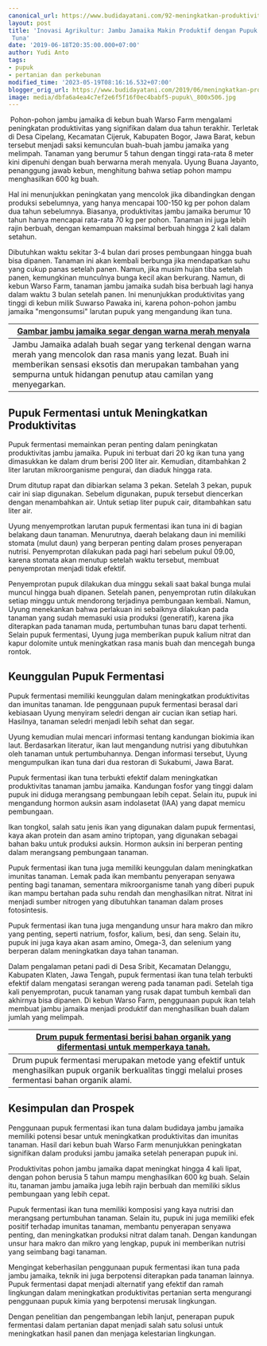 ```yaml
---
canonical_url: https://www.budidayatani.com/92-meningkatkan-produktivitas
layout: post
title: 'Inovasi Agrikultur: Jambu Jamaika Makin Produktif dengan Pupuk Fermentasi
 Tuna'
date: '2019-06-18T20:35:00.000+07:00'
author: Yudi Anto
tags:
- pupuk
- pertanian dan perkebunan
modified_time: '2023-05-19T08:16:16.532+07:00'
blogger_orig_url: https://www.budidayatani.com/2019/06/meningkatkan-produktivitas-dan-imunitas.html
image: media/dbfa6a4ea4c7ef2e6f5f16f0ec4babf5-pupuk\_800x506.jpg
---
```

 Pohon-pohon jambu jamaika di kebun buah Warso Farm mengalami peningkatan produktivitas yang signifikan dalam dua tahun terakhir. Terletak di Desa Cipelang, Kecamatan Cijeruk, Kabupaten Bogor, Jawa Barat, kebun tersebut menjadi saksi kemunculan buah-buah jambu jamaika yang melimpah. Tanaman yang berumur 5 tahun dengan tinggi rata-rata 8 meter kini dipenuhi dengan buah berwarna merah menyala. Uyung Buana Jayanto, penanggung jawab kebun, menghitung bahwa setiap pohon mampu menghasilkan 600 kg buah.

Hal ini menunjukkan peningkatan yang mencolok jika dibandingkan dengan produksi sebelumnya, yang hanya mencapai 100-150 kg per pohon dalam dua tahun sebelumnya. Biasanya, produktivitas jambu jamaika berumur 10 tahun hanya mencapai rata-rata 70 kg per pohon. Tanaman ini juga lebih rajin berbuah, dengan kemampuan maksimal berbuah hingga 2 kali dalam setahun.

Dibutuhkan waktu sekitar 3-4 bulan dari proses pembungaan hingga buah bisa dipanen. Tanaman ini akan kembali berbunga jika mendapatkan suhu yang cukup panas setelah panen. Namun, jika musim hujan tiba setelah panen, kemungkinan munculnya bunga kecil akan berkurang. Namun, di kebun Warso Farm, tanaman jambu jamaika sudah bisa berbuah lagi hanya dalam waktu 3 bulan setelah panen. Ini menunjukkan produktivitas yang tinggi di kebun milik Suwarso Pawaka ini, karena pohon-pohon jambu jamaika "mengonsumsi" larutan pupuk yang mengandung ikan tuna.



| [Gambar jambu jamaika segar dengan warna merah menyala](https://blogger.googleusercontent.com/img/b/R29vZ2xl/AVvXsEgSvaHytUmPvUdlPFdiUIoP-bL47wjQSDAYzEV-41x8L7piQqLp32-R2BIk06DviwHSKSSRbhgo_8ELsSmFCp9Fw_c5L8BBV-9_4vJRQHzQXnKIf_4KVzvWrguM4DufGWY95FVj26WvsefknXughvWtoY_MqwyL6hgwXLExasli-tszW5P7SLHKXw9QNA/s800/pupuk_800x506.jpg) |
| --- |
| Jambu Jamaika adalah buah segar yang terkenal dengan warna merah yang mencolok dan rasa manis yang lezat. Buah ini memberikan sensasi eksotis dan merupakan tambahan yang sempurna untuk hidangan penutup atau camilan yang menyegarkan. |

## Pupuk Fermentasi untuk Meningkatkan Produktivitas

Pupuk fermentasi memainkan peran penting dalam peningkatan produktivitas jambu jamaika. Pupuk ini terbuat dari 20 kg ikan tuna yang dimasukkan ke dalam drum berisi 200 liter air. Kemudian, ditambahkan 2 liter larutan mikroorganisme pengurai, dan diaduk hingga rata.

Drum ditutup rapat dan dibiarkan selama 3 pekan. Setelah 3 pekan, pupuk cair ini siap digunakan. Sebelum digunakan, pupuk tersebut diencerkan dengan menambahkan air. Untuk setiap liter pupuk cair, ditambahkan satu liter air.

Uyung menyemprotkan larutan pupuk fermentasi ikan tuna ini di bagian belakang daun tanaman. Menurutnya, daerah belakang daun ini memiliki stomata (mulut daun) yang berperan penting dalam proses penyerapan nutrisi. Penyemprotan dilakukan pada pagi hari sebelum pukul 09.00, karena stomata akan menutup setelah waktu tersebut, membuat penyemprotan menjadi tidak efektif.

Penyemprotan pupuk dilakukan dua minggu sekali saat bakal bunga mulai muncul hingga buah dipanen. Setelah panen, penyemprotan rutin dilakukan setiap minggu untuk mendorong terjadinya pembungaan kembali. Namun, Uyung menekankan bahwa perlakuan ini sebaiknya dilakukan pada tanaman yang sudah memasuki usia produksi (generatif), karena jika diterapkan pada tanaman muda, pertumbuhan tunas baru dapat terhenti. Selain pupuk fermentasi, Uyung juga memberikan pupuk kalium nitrat dan kapur dolomite untuk meningkatkan rasa manis buah dan mencegah bunga rontok.

## Keunggulan Pupuk Fermentasi

Pupuk fermentasi memiliki keunggulan dalam meningkatkan produktivitas dan imunitas tanaman. Ide penggunaan pupuk fermentasi berasal dari kebiasaan Uyung menyiram seledri dengan air cucian ikan setiap hari. Hasilnya, tanaman seledri menjadi lebih sehat dan segar.

Uyung kemudian mulai mencari informasi tentang kandungan biokimia ikan laut. Berdasarkan literatur, ikan laut mengandung nutrisi yang dibutuhkan oleh tanaman untuk pertumbuhannya. Dengan informasi tersebut, Uyung mengumpulkan ikan tuna dari dua restoran di Sukabumi, Jawa Barat.

Pupuk fermentasi ikan tuna terbukti efektif dalam meningkatkan produktivitas tanaman jambu jamaika. Kandungan fosfor yang tinggi dalam pupuk ini diduga merangsang pembungaan lebih cepat. Selain itu, pupuk ini mengandung hormon auksin asam indolasetat (IAA) yang dapat memicu pembungaan.

Ikan tongkol, salah satu jenis ikan yang digunakan dalam pupuk fermentasi, kaya akan protein dan asam amino triptopan, yang digunakan sebagai bahan baku untuk produksi auksin. Hormon auksin ini berperan penting dalam merangsang pembungaan tanaman.

Pupuk fermentasi ikan tuna juga memiliki keunggulan dalam meningkatkan imunitas tanaman. Lemak pada ikan membantu penyerapan senyawa penting bagi tanaman, sementara mikroorganisme tanah yang diberi pupuk ikan mampu bertahan pada suhu rendah dan menghasilkan nitrat. Nitrat ini menjadi sumber nitrogen yang dibutuhkan tanaman dalam proses fotosintesis.

Pupuk fermentasi ikan tuna juga mengandung unsur hara makro dan mikro yang penting, seperti natrium, fosfor, kalium, besi, dan seng. Selain itu, pupuk ini juga kaya akan asam amino, Omega-3, dan selenium yang berperan dalam meningkatkan daya tahan tanaman.

Dalam pengalaman petani padi di Desa Sribit, Kecamatan Delanggu, Kabupaten Klaten, Jawa Tengah, pupuk fermentasi ikan tuna telah terbukti efektif dalam mengatasi serangan wereng pada tanaman padi. Setelah tiga kali penyemprotan, pucuk tanaman yang rusak dapat tumbuh kembali dan akhirnya bisa dipanen. Di kebun Warso Farm, penggunaan pupuk ikan telah membuat jambu jamaika menjadi produktif dan menghasilkan buah dalam jumlah yang melimpah.



| [Drum pupuk fermentasi berisi bahan organik yang difermentasi untuk memperkaya tanah.](https://blogger.googleusercontent.com/img/b/R29vZ2xl/AVvXsEjBthtTOt5CLPqPcM2JHboAA0RcQ3FMrS4SAGQmfbgykUslaz1nTfeCSOHrJelH-NBDM7Ne1Vo2IAM2938EOphJT-_5_UOwvm8124iYCK9umxQB_7B4X5AXuSKYK0YCjNLc1YnU1B8BqewWZPL4IK7QBgrwZrGsxQh1N4i3I9X-IxuSo-n_MebVIMf7DQ/s800/pupuk_800x505.jpg) |
| --- |
| Drum pupuk fermentasi merupakan metode yang efektif untuk menghasilkan pupuk organik berkualitas tinggi melalui proses fermentasi bahan organik alami. |

## Kesimpulan dan Prospek

Penggunaan pupuk fermentasi ikan tuna dalam budidaya jambu jamaika memiliki potensi besar untuk meningkatkan produktivitas dan imunitas tanaman. Hasil dari kebun buah Warso Farm menunjukkan peningkatan signifikan dalam produksi jambu jamaika setelah penerapan pupuk ini.

Produktivitas pohon jambu jamaika dapat meningkat hingga 4 kali lipat, dengan pohon berusia 5 tahun mampu menghasilkan 600 kg buah. Selain itu, tanaman jambu jamaika juga lebih rajin berbuah dan memiliki siklus pembungaan yang lebih cepat.

Pupuk fermentasi ikan tuna memiliki komposisi yang kaya nutrisi dan merangsang pertumbuhan tanaman. Selain itu, pupuk ini juga memiliki efek positif terhadap imunitas tanaman, membantu penyerapan senyawa penting, dan meningkatkan produksi nitrat dalam tanah. Dengan kandungan unsur hara makro dan mikro yang lengkap, pupuk ini memberikan nutrisi yang seimbang bagi tanaman.

Mengingat keberhasilan penggunaan pupuk fermentasi ikan tuna pada jambu jamaika, teknik ini juga berpotensi diterapkan pada tanaman lainnya. Pupuk fermentasi dapat menjadi alternatif yang efektif dan ramah lingkungan dalam meningkatkan produktivitas pertanian serta mengurangi penggunaan pupuk kimia yang berpotensi merusak lingkungan.

Dengan penelitian dan pengembangan lebih lanjut, penerapan pupuk fermentasi dalam pertanian dapat menjadi salah satu solusi untuk meningkatkan hasil panen dan menjaga kelestarian lingkungan.

